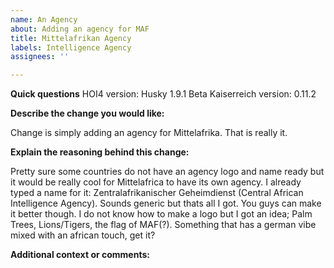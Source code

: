 ```yaml
---
name: An Agency
about: Adding an agency for MAF
title: Mittelafrikan Agency
labels: Intelligence Agency
assignees: ''

---
```


**Quick questions**
HOI4 version: Husky 1.9.1 Beta
Kaiserreich version: 0.11.2

**Describe the change you would like:**

Change is simply adding an agency for Mittelafrika. That is really it.

**Explain the reasoning behind this change:**

Pretty sure some countries do not have an agency logo and name ready but it would be really cool for Mittelafrica
to have its own agency. I already typed a name for it: Zentralafrikanischer Geheimdienst 
(Central African Intelligence Agency). Sounds generic but thats all I got. You guys can make it better though.
I do not know how to make a logo but I got an idea; Palm Trees, Lions/Tigers, the flag of MAF(?). Something that has
a german vibe mixed with an african touch, get it?  

**Additional context or comments:**
